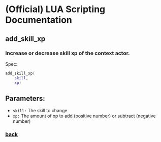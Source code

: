 
# (Official) LUA Scripting Documentation

## add_skill_xp

### Increase or decrease skill xp of the context actor.

Spec:
```lua
add_skill_xp(
	skill,
	xp)
```
## Parameters:
- `skill:` The skill to change
- `xp:` The amount of xp to add (positive number) or subtract (negative number)

### [back](../other)
